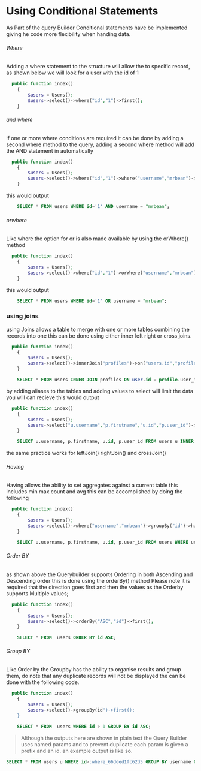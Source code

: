 # Using Conditional Statements
As Part of the query Builder Conditional statements have be implemented giving he code more flexibility when handing data.

###### Where
Adding a where statement to the structure will allow the to specific record, as shown below we will look for a user with the id of 1

```php
  public function index()
    {
        $users = Users();
        $users->select()->where("id","1")->first();
    }
```
###### and where
if one or more where conditions are required it can be done by adding a second where method to the query, adding a second where method will add the AND statement in automatically
```php
  public function index()
    {
        $users = Users();
        $users->select()->where("id","1")->where("username","mrbean")->first();
    }
```
this would output
```sql
    SELECT * FROM users WHERE id='1' AND username = "mrbean";
```

###### orwhere
Like where the option for or is also made available by using the orWhere() method

```php
  public function index()
    {
        $users = Users();
        $users->select()->where("id","1")->orWhere("username","mrbean")->first();
    }
```
this would output
```sql
    SELECT * FROM users WHERE id='1' OR username = "mrbean";
```

### using joins
using Joins allows a table to merge with one or more tables combining the records into one this can be done using either 
inner left right or cross joins.

```php
  public function index()
    {
        $users = Users();
        $users->select()->innerJoin("profiles")->on("users.id","profile.user_id")->where("id","1")->first();
    }
```
```sql
    SELECT * FROM users INNER JOIN profiles ON user.id = profile.user_id WHERE id='1'
```
by adding aliases to the tables and adding values to select will limit the data you will can recieve
this would output

```php
  public function index()
    {
        $users = Users();
        $users->select("u.username","p.firstname","u.id","p.user_id")->as("u")->innerJoin("profiles","p")->on("u.id","p.user_id")->where("u.id","1")->first();
    }
```
```sql
    SELECT u.username, p.firstname, u.id, p.user_id FROM users u INNER JOIN profiles p ON u.id = p.user_id WHERE u.id='1'
```
the same practice works for leftJoin() rightJoin() and crossJoin()

###### Having
Having allows the ability to set aggregates against a current table this includes min max count and avg this can be accomplished by doing the following
```php
  public function index()
    {
        $users = Users();
        $users->select()->where("username","mrbean")->groupBy("id")->having("COUNT(id)",5,"<")->orderBy("ASC","id")->first();
    }
```
```sql
    SELECT u.username, p.firstname, u.id, p.user_id FROM users WHERE username = mrbean GROUP BY id having COUNT(id) < 5 ORDER BY id ASC;
```
###### Order BY
as shown above the Querybuilder supports  Ordering in both Ascending and Descending order this is done using the orderBy() method 
Please note it is required that the direction goes first and then the values as the Orderby supports Multiple values;

```php
  public function index()
    {
        $users = Users();
        $users->select()->orderBy("ASC","id")->first();
    }
```
```sql
    SELECT * FROM  users ORDER BY id ASC;
```

###### Group BY
Like Order by the Groupby has the ability to organise results and group them, do note that any duplicate records will not be displayed
the can be done with the following code.
```php
  public function index()
    {
        $users = Users();
        $users->select()->groupBy(id")->first();
    }
```
```sql
    SELECT * FROM  users WHERE id > 1 GROUP BY id ASC;
```

> Although the outputs here are shown in plain text the Query Builder uses named params and to prevent duplicate each param is given a prefix and an id.
> an example output is like so.

```sql
SELECT * FROM users u WHERE id>:where_66dded1fc62d5 GROUP BY username ORDER BY id ASC
```